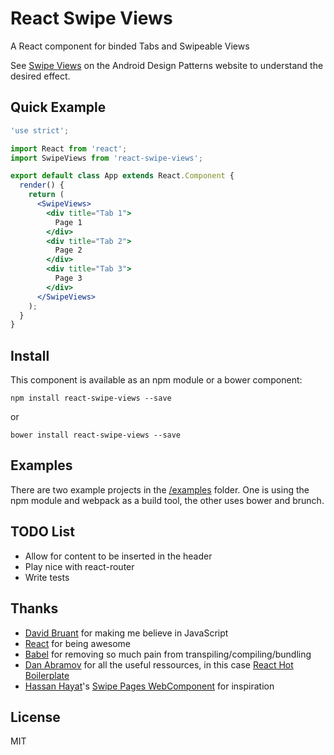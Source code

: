 # React Swipe Views

A React component for binded Tabs and Swipeable Views

See [Swipe Views](http://developer.android.com/design/patterns/swipe-views.html) on the Android Design Patterns website to understand the desired effect.

## Quick Example

```jsx
'use strict';

import React from 'react';
import SwipeViews from 'react-swipe-views';

export default class App extends React.Component {
  render() {
    return (
      <SwipeViews>
        <div title="Tab 1">
          Page 1
        </div>
        <div title="Tab 2">
          Page 2
        </div>
        <div title="Tab 3">
          Page 3
        </div>
      </SwipeViews>
    );
  }
}
```

## Install

This component is available as an npm module or a bower component:

```
npm install react-swipe-views --save
```

or

```
bower install react-swipe-views --save
```

## Examples

There are two example projects in the [/examples](examples) folder. One is using the npm module and webpack as a build tool, the other uses bower and brunch.

## TODO List

- Allow for content to be inserted in the header
- Play nice with react-router
- Write tests

## Thanks

- [David Bruant](https://twitter.com/davidbruant) for making me believe in JavaScript
- [React](http://facebook.github.io/react/) for being awesome
- [Babel](http://babeljs.io/) for removing so much pain from transpiling/compiling/bundling
- [Dan Abramov](https://github.com/gaearon) for all the useful ressources, in this case [React Hot Boilerplate](https://github.com/gaearon/react-hot-boilerplate)
- [Hassan Hayat](https://github.com/TheSeamau5)'s [Swipe Pages WebComponent](https://github.com/TheSeamau5/swipe-pages) for inspiration

## License

MIT